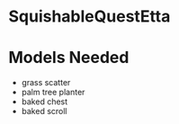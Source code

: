 # SquishableQuestEtta


# Models Needed
- grass scatter
- palm tree planter
- baked chest 
- baked scroll
